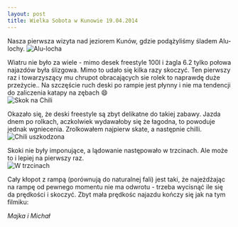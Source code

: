 ```yaml
---
layout: post
title: Wielka Sobota w Kunowie 19.04.2014
---
```


Nasza pierwsza wizyta nad jeziorem Kunów, gdzie podążyliśmy śladem Alu-lochy. 
![Alu-locha](http://naspocie.pl/Poland/Kunow/Photo/Alu%20Locha%202014-04-19/slides/IMG_2962.JPG "Alu-locha")

Wiatru nie było za wiele - mimo desek freestyle 100l i żagla 6.2 tylko połowa najazdów była ślizgowa.
Mimo to udało się kilka razy skoczyć. Ten pierwszy raz i towarzyszący mu chrupot obracających sie rolek to naprawdę duże przeżycie..
Na szczęście ruch deski po rampie jest płynny i nie ma tendencji do zaliczenia katapy na zębach :smile:  
![Skok na Chili](http://naspocie.pl/Poland/Kunow/Photo/Alu%20Locha%202014-04-19/slides/IMG_3030.JPG "Skok na Chili")

Okazało się, że deski freestyle są zbyt delikatne do takiej zabawy. Jazda dnem po rolkach, aczkolwiek wydawałoby się że łagodna, to powoduje jednak wgniecenia.
Zrolkowałem najpierw skate, a następnie chilli.  
![Chili uszkodzona](http://naspocie.pl/Poland/Kunow/Photo/Alu%20Locha%202014-04-19/slides/IMG_3229.JPG "Chili uszkodzona")

Skoki nie były imponujące, a lądowanie następowało w trzcinach. Ale może to i lepiej na pierwszy raz.  
![W trzcinach](http://naspocie.pl/Poland/Kunow/Photo/Alu%20Locha%202014-04-19/slides/IMG_3064.JPG "W trzcinach")

Cały kłopot z rampą (porównują do naturalnej fali) jest taki, że najeżdżając na rampę od pewnego momentu nie ma odwrotu - trzeba wycisnąć ile się da prędkości i skoczyć.
Zbyt mała prędkośc najazdu kończy się jak na tym filmiku:

_Majka i Michał_
